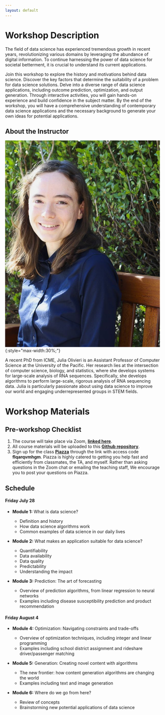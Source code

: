 ```yaml
---
layout: default
---
```


# Workshop Description
The field of data science has experienced tremendous growth in recent years, revolutionizing various domains by leveraging the abundance of digital information. To continue harnessing the power of data science for societal betterment, it is crucial to understand its current applications.

Join this workshop to explore the history and motivations behind data science. Discover the key factors that determine the suitability of a problem for data science solutions. Delve into a diverse range of data science applications, including outcome prediction, optimization, and output generation. Through interactive activities, you will gain hands-on experience and build confidence in the subject matter. By the end of the workshop, you will have a comprehensive understanding of contemporary data science applications and the necessary background to generate your own ideas for potential applications.

## About the Instructor
![Julia Olivieri](/assets/img/profile.jpg){:style="max-width:30%;"}

A recent PhD from ICME, Julia Olivieri is an Assistant Professor of Computer Science at the University of the Pacific. Her research lies at the intersection of computer science, biology, and statistics, where she develops systems for large-scale analysis of RNA sequences. Specifically, she develops algorithms to perform large-scale, rigorous analysis of RNA sequencing data. Julia is particularly passionate about using data science to improve our world and engaging underrepresented groups in STEM fields.

# Workshop Materials

## Pre-workshop Checklist
1. The course will take place via Zoom, __[linked here](https://stanford.zoom.us/j/99381203793?pwd=TEJQQXBNTS83R0dGMWFLQnRMTS9Kdz09)__. 
2. All course materials will be uploaded to this __[Github repository](https://github.com/juliaolivieri/SWS06-Applications-of-Data-Science)__.
3. Sign up for the class __[Piazza](https://piazza.com/stanford/summer2023/icmesws06)__ through the link with access code __flqarqvmhgm__. Piazza is highly catered to getting you help fast and efficiently from classmates, the TA, and myself. Rather than asking questions in the Zoom chat or emailing the teaching staff, We encourage you to post your questions on Piazza.

## Schedule
#### Friday July 28 <!--[[slides](/docs/day1-digital-exhaust-and-ml.pdf)] [[zoom recording](https://stanford.zoom.us/rec/share/AkpiSzqyUvzlQZdslmzvElXjFpS2fvteI50BemyZFcA-D3mdocRsoy1WJdkoysOh.cEQOPM8XKS_kPBBQ?startTime=1660592689000)]-->
- __Module 1:__ <!--(1:00-2:00 PM)-->
  What is data science?
    - Definition and history
    - How data science algorithms work
    - Common examples of data science in our daily lives

- __Module 2:__ <!--(2:00-3:00 PM)-->
  What makes an application suitable for data science?
    - Quantifiability
    - Data availability
    - Data quality
    - Predictability
    - Understanding the impact

- __Module 3:__ <!--(3:00-4:00 PM)-->
  Prediction: The art of forecasting
    - Overview of prediction algorithms, from linear regression to neural networks
    - Examples including disease susceptibility prediction and product recommendation

  <!-- - [Jupyter notebook](https://nbviewer.org/urls/dl.dropbox.com/s/8f06s0oetf5utxd/ICME%20Data%20Privacy%20%26%20Ethics%20Course.ipynb) -->
  
#### Friday August 4 <!--[[slides](/docs/day2-dp-transparency-regulation.pdf)] [[zoom recording](https://stanford.zoom.us/rec/share/Zq3mqcYu1on_zbCgv8uOjdB6ajBcM76GjH1svFK25JgC4vXuLG3NeU7HTiWverBN.aBh9JBlYnp4uCd-B?startTime=1660679030000)]-->
- __Module 4:__ <!--(1:00-2:00 PM)-->
  Optimization: Navigating constraints and trade-offs
    - Overview of optimization techniques, including integer and linear programming
    - Examples including school district assignment and rideshare driver/passenger matching

- __Module 5:__ <!--(2:00-3:00 PM)-->
  Generation: Creating novel content with algorithms
    - The new frontier: how content generation algorithms are changing the world
    - Examples including text and image generation

- __Module 6:__ <!--(3:00-4:00 PM)-->
  Where do we go from here?
    - Review of concepts
    - Brainstorming new potential applications of data science







